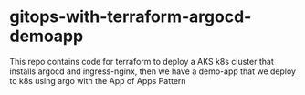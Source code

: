 # gitops-with-terraform-argocd-demoapp
This repo contains code for terraform to deploy a AKS k8s cluster that installs argocd and ingress-nginx, then we have a demo-app that we deploy to k8s using argo with the App of Apps Pattern
